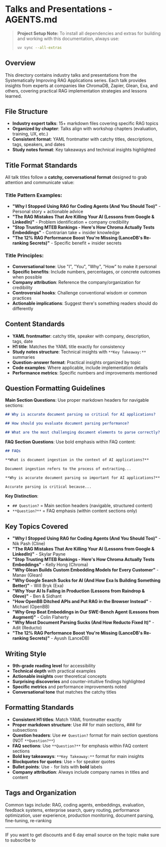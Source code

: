 # Talks and Presentations - AGENTS.md

> **Project Setup Note:**
> To install all dependencies and extras for building and working with this documentation, always use:
>
> ```sh
> uv sync --all-extras
> ```

## Overview

This directory contains industry talks and presentations from the Systematically Improving RAG Applications series. Each talk provides insights from experts at companies like ChromaDB, Zapier, Glean, Exa, and others, covering practical RAG implementation strategies and lessons learned.

## File Structure

- **Industry expert talks**: 15+ markdown files covering specific RAG topics
- **Organized by chapter**: Talks align with workshop chapters (evaluation, training, UX, etc.)
- **Consistent format**: YAML frontmatter with catchy titles, descriptions, tags, speakers, and dates
- **Study notes format**: Key takeaways and technical insights highlighted

## Title Format Standards

All talk titles follow a **catchy, conversational format** designed to grab attention and communicate value:

### Title Pattern Examples:

- **"Why I Stopped Using RAG for Coding Agents (And You Should Too)"** - Personal story + actionable advice
- **"The RAG Mistakes That Are Killing Your AI (Lessons from Google & LinkedIn)"** - Problem identification + company credibility
- **"Stop Trusting MTEB Rankings - Here's How Chroma Actually Tests Embeddings"** - Contrarian take + insider knowledge
- **"The 12% RAG Performance Boost You're Missing (LanceDB's Re-ranking Secrets)"** - Specific benefit + insider secrets

### Title Principles:

- **Conversational tone**: Use "I", "You", "Why", "How" to make it personal
- **Specific benefits**: Include numbers, percentages, or concrete outcomes when possible
- **Company attribution**: Reference the company/organization for credibility
- **Controversial hooks**: Challenge conventional wisdom or common practices
- **Actionable implications**: Suggest there's something readers should do differently

## Content Standards

- **YAML frontmatter**: catchy title, speaker with company, description, tags, date
- **H1 title**: Matches the YAML title exactly for consistency
- **Study notes structure**: Technical insights with `**Key Takeaway:**` summaries
- **Question-answer format**: Practical insights organized by topic
- **Code examples**: Where applicable, include implementation details
- **Performance metrics**: Specific numbers and improvements mentioned

## Question Formatting Guidelines

**Main Section Questions**: Use proper markdown headers for navigable sections:

```markdown
## Why is accurate document parsing so critical for AI applications?

## How should you evaluate document parsing performance?

## What are the most challenging document elements to parse correctly?
```

**FAQ Section Questions**: Use bold emphasis within FAQ content:

```markdown
## FAQs

**What is document ingestion in the context of AI applications?**

Document ingestion refers to the process of extracting...

**Why is accurate document parsing so important for AI applications?**

Accurate parsing is critical because...
```

**Key Distinction**:

- `## Question?` = Main section headers (navigable, structured content)
- `**Question?**` = FAQ emphasis (within content sections only)

## Key Topics Covered

- **"Why I Stopped Using RAG for Coding Agents (And You Should Too)"** - Nik Pash (Cline)
- **"The RAG Mistakes That Are Killing Your AI (Lessons from Google & LinkedIn)"** - Skylar Payne
- **"Stop Trusting MTEB Rankings - Here's How Chroma Actually Tests Embeddings"** - Kelly Hong (Chroma)
- **"Why Glean Builds Custom Embedding Models for Every Customer"** - Manav (Glean)
- **"Why Google Search Sucks for AI (And How Exa Is Building Something Better)"** - Will Bryk (Exa)
- **"Why Your AI Is Failing in Production (Lessons from Raindrop & Oleve)"** - Ben & Sidhant
- **"How OpenBB Ditched APIs and Put RAG in the Browser Instead"** - Michael (OpenBB)
- **"Why Grep Beat Embeddings in Our SWE-Bench Agent (Lessons from Augment)"** - Colin Flaherty
- **"Why Most Document Parsing Sucks (And How Reducto Fixed It)"** - Adit (Reducto)
- **"The 12% RAG Performance Boost You're Missing (LanceDB's Re-ranking Secrets)"** - Ayush (LanceDB)

## Writing Style

- **9th-grade reading level** for accessibility
- **Technical depth** with practical examples
- **Actionable insights** over theoretical concepts
- **Surprising discoveries** and counter-intuitive findings highlighted
- **Specific metrics** and performance improvements noted
- **Conversational tone** that matches the catchy titles

## Formatting Standards

- **Consistent H1 titles**: Match YAML frontmatter exactly
- **Proper markdown structure**: Use ## for main sections, ### for subsections
- **Question headers**: Use `## Question?` format for main section questions (NOT `**Question?**`)
- **FAQ sections**: Use `**Question?**` for emphasis within FAQ content sections
- **Bold key takeaways**: `**Key Takeaway:**` format for main insights
- **Blockquotes for quotes**: Use `>` for speaker quotes
- **Bullet points**: Use `-` for lists with **bold** labels
- **Company attribution**: Always include company names in titles and content

## Tags and Organization

Common tags include: RAG, coding agents, embeddings, evaluation, feedback systems, enterprise search, query routing, performance optimization, user experience, production monitoring, document parsing, fine-tuning, re-ranking

---

IF you want to get discounts and 6 day email source on the topic make sure to subscribe to

<script async data-uid="010fd9b52b" src="https://fivesixseven.kit.com/010fd9b52b/index.js"></script>
